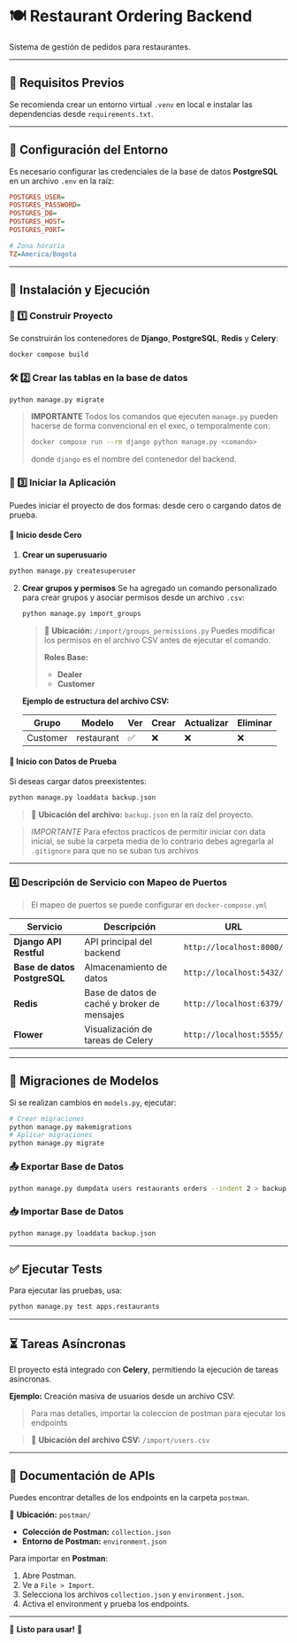 # 🍽️ Restaurant Ordering Backend

Sistema de gestión de pedidos para restaurantes.

---

## 📌 Requisitos Previos

Se recomienda crear un entorno virtual `.venv` en local e instalar las dependencias desde `requirements.txt`.

---

## 📂 Configuración del Entorno

Es necesario configurar las credenciales de la base de datos **PostgreSQL** en un archivo `.env` en la raíz:

```ini
POSTGRES_USER=
POSTGRES_PASSWORD=
POSTGRES_DB=
POSTGRES_HOST=
POSTGRES_PORT=

# Zona horaria
TZ=America/Bogota
```

---

## 🚀 Instalación y Ejecución

### 🔧 1️⃣ Construir Proyecto

Se construirán los contenedores de **Django**, **PostgreSQL**, **Redis** y **Celery**:

```sh
docker compose build
```

### 🛠️ 2️⃣ Crear las tablas en la base de datos

```sh
python manage.py migrate
```

> **IMPORTANTE** Todos los comandos que ejecuten `manage.py` pueden hacerse de forma convencional en el exec, o temporalmente con:
>
> ```sh
> docker compose run --rm django python manage.py <comando>
> ```
>
> donde `django` es el nombre del contenedor del backend.

### 🚦 3️⃣ Iniciar la Aplicación

Puedes iniciar el proyecto de dos formas: desde cero o cargando datos de prueba.

#### 🔹 Inicio desde Cero

1. **Crear un superusuario**

```sh
python manage.py createsuperuser
```

2. **Crear grupos y permisos** Se ha agregado un comando personalizado para crear grupos y asociar permisos desde un archivo `.csv`:
   ```sh
   python manage.py import_groups
   ```
   > 📌 **Ubicación:** `/import/groups_permissions.py` Puedes modificar los permisos en el archivo CSV antes de ejecutar el comando.
   >
   > **Roles Base:**
   >
   > - **Dealer**
   > - **Customer**

   **Ejemplo de estructura del archivo CSV:**
   
   | Grupo   | Modelo    | Ver | Crear | Actualizar | Eliminar |
   |---------|----------|-----|-------|------------|----------|
   | Customer | restaurant | ✅ | ❌ | ❌ | ❌ |

#### 🔹 Inicio con Datos de Prueba

Si deseas cargar datos preexistentes:

```sh
python manage.py loaddata backup.json
```

> 📌 **Ubicación del archivo:** `backup.json` en la raíz del proyecto.

> *IMPORTANTE*
> Para efectos practicos de permitir iniciar con data inicial, se sube la carpeta media de lo contrario debes agregarla al `.gitignore` para que no se suban tus archivos
---

### 4️⃣ Descripción de Servicio con Mapeo de Puertos

> El mapeo de puertos se puede configurar en `docker-compose.yml`

| Servicio   | Descripción | URL |
|------------|------------|-----|
| **Django API Restful** | API principal del backend | `http://localhost:8000/` |
| **Base de datos PostgreSQL** | Almacenamiento de datos | `http://localhost:5432/` |
| **Redis** | Base de datos de caché y broker de mensajes | `http://localhost:6379/` |
| **Flower** | Visualización de tareas de Celery | `http://localhost:5555/` |

---

## 🔄 Migraciones de Modelos

Si se realizan cambios en `models.py`, ejecutar:

```sh
# Crear migraciones
python manage.py makemigrations
# Aplicar migraciones
python manage.py migrate
```

### 📤 Exportar Base de Datos

```sh
python manage.py dumpdata users restaurants orders --indent 2 > backup.json
```

### 📥 Importar Base de Datos

```sh
python manage.py loaddata backup.json
```

---

## ✅ Ejecutar Tests

Para ejecutar las pruebas, usa:

```sh
python manage.py test apps.restaurants
```

---

## ⏳ Tareas Asíncronas

El proyecto está integrado con **Celery**, permitiendo la ejecución de tareas asíncronas.

**Ejemplo:** Creación masiva de usuarios desde un archivo CSV:
> Para mas detalles, importar la coleccion de postman para ejecutar los endpoints

> 📌 **Ubicación del archivo CSV:** `/import/users.csv`

---

## 📖 Documentación de APIs

Puedes encontrar detalles de los endpoints en la carpeta `postman`.

📂 **Ubicación:** `postman/`

- **Colección de Postman:** `collection.json`
- **Entorno de Postman:** `environment.json`

Para importar en **Postman**:

1. Abre Postman.
2. Ve a `File > Import`.
3. Selecciona los archivos `collection.json` y `environment.json`.
4. Activa el environment y prueba los endpoints.

---

🎯 **Listo para usar!** 🚀
